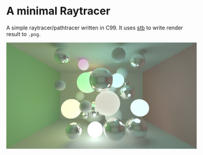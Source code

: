 # A minimal Raytracer

A simple raytracer/pathtracer written in C99. It uses [stb](https://github.com/nothings/stb) to write render result to `.png`.

![Path Tracing](results/image-2022-10-26.png)

